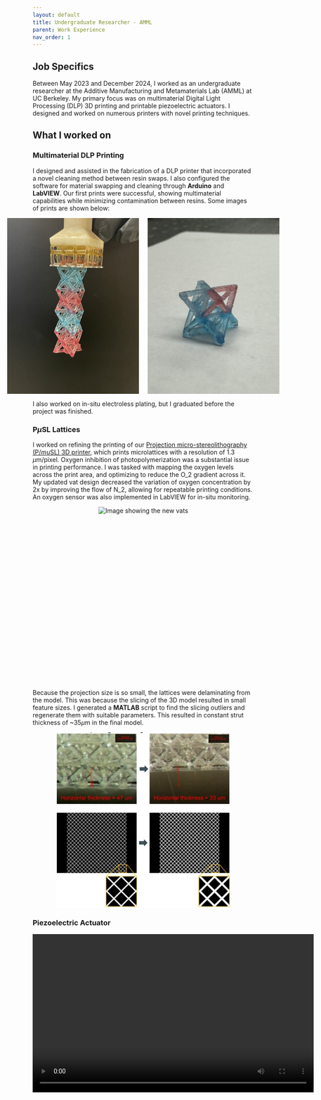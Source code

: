 ```yaml
---
layout: default
title: Undergraduate Researcher - AMML
parent: Work Experience
nav_order: 1
---
```


<script type="text/javascript" async
  src="https://cdn.jsdelivr.net/npm/mathjax@3/es5/tex-mml-chtml.js">
</script>

## Job Specifics
Between May 2023 and December 2024, I worked as an undergraduate researcher at the Additive Manufacturing and Metamaterials Lab (AMML) at UC Berkeley. My primary focus was on multimaterial Digital Light Processing (DLP) 3D printing and printable piezoelectric actuators. I designed and worked on numerous printers with novel printing techniques.


## What I worked on

### Multimaterial DLP Printing
I designed and assisted in the fabrication of a DLP printer that incorporated a novel cleaning method between resin swaps. I also configured the software for material swapping and cleaning through **Arduino** and **LabVIEW**. Our first prints were successful, showing multimaterial capabilities while minimizing contamination between resins. Some images of prints are shown below:

<div style="display: flex; justify-content: center; gap: 20px;">
  <img src="assets/multicolor_lattice.jpg" alt="Dual Color Lattice" style="height: 400px; width: auto;">
  <img src="assets/multicolor_lattice_2.jpg" alt="Dual Color on same Layer" style="height: 400px; width: auto;">
</div>

I also worked on in-situ electroless plating, but I graduated before the project was finished.


### P$\mu$SL Lattices
I worked on refining the printing of our [Projection micro-stereolithography (P$/mu$SL) 3D printer](https://pubs.aip.org/aip/rsi/article-abstract/83/12/125001/357459/Design-and-optimization-of-a-light-emitting-diode?redirectedFrom=fulltext), which prints microlattices with a resolution of 1.3 $\mu$m/pixel. Oxygen inhibition of photopolymerization was a substantial issue in printing performance. I was tasked with mapping the oxygen levels across the print area, and optimizing to reduce the O_2 gradient across it. My updated vat design decreased the variation of oxygen concentration by 2x by improving the flow of N_2, allowing for repeatable printing conditions. An oxygen sensor was also implemented in LabVIEW for in-situ monitoring.

<div style="display: flex; justify-content: center;">
  <img src="assets/oxygen_vat.jpg" alt="Image showing the new vats" style="height: 400px; width: auto;">
</div>

Because the projection size is so small, the lattices were delaminating from the model. This was because the slicing of the 3D model resulted in small feature sizes. I generated a **MATLAB** script to find the slicing outliers and regenerate them with suitable parameters. This resulted in constant strut thickness of ~35$\mu$m in the final model.

<div style="display: flex; justify-content: center;">
  <img src="assets/mesh_fix.jpg" alt="Image showing the change of slices to optimize strut thickness" style="height: 400px; width: auto;">
</div>


### Piezoelectric Actuator

<video width="640" height="360" controls>
  <source src="assets/amplifier.mp4" type="video/mp4">
  Your browser does not support the video tag.
</video>
